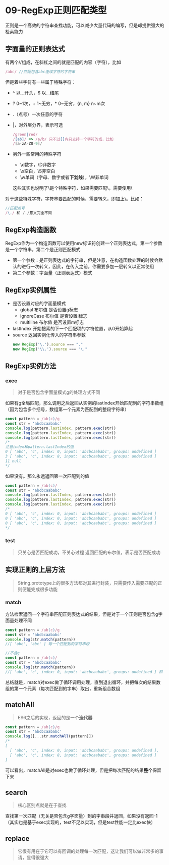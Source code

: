 # 09-RegExp正则匹配类型
正则是一个高效的字符串查找功能，可以减少大量代码的编写，但是却提供强大的检索能力

## 字面量的正则表达式
有两个//组成，在斜杠之间的就是匹配的内容（字符），比如
```javascript
/abc/ //匹配包含abc连续字符的字符串
```
但是着些字符有一些属于特殊字符：
- ^ 以...开头，$ 以...结尾
- ? 0~1次，+ 1~无穷，* 0~无穷，{n, m} n~m次
- .（点号）一次任意的字符
- |，对外层分界，表示可选
    ```javascript
    /green|red/
    /[ab]/ => /a/b/ 只不过[]内只支持一个字符的或，比如
    /[a-zA-Z0-9]/
    ```
- 另外一些常用的特殊字符
    - \d数字，\D非数字
    - \s空白，\S非空白
    - \w单词（字母、数字或者**下划线**），\W非单词
    
    这些其实也说明了\是个特殊字符，如果需要匹配\，需要使用\\

对于这些特殊字符，字符串要匹配的时候，需要转义，即加上\。比如：
```javascript
//匹配点号
/\./ 和 /./意义完全不同
```

## RegExp构造函数
RegExp作为一个构造函数可以使用new标识符创建一个正则表达式，第一个参数是一个字符串，第二个是正则匹配模式
- 第一个参数：是正则表达式的字符串，但是注意，在构造函数处理的时候会默认的进行一次转义，因此，在传入之前，你需要多加一层转义以正常使用
- 第二个参数：字面量（正则表达式）模式

## RegExp实例属性
- 是否设置对应的字面量模式
    - global 布尔值 是否设置g标志
    - ignoreCase 布尔值 是否设置i标志
    - multiline 布尔值 是否设置m标志
- lastIndex 开始搜索的下一个匹配项的字符位置，从0开始算起
- source 返回实例化传入的字符串参数
    ```javascript
    new RegExp('\.').source === "."
    new RegExp('\\.').source === "\."
    ```

## RegExp实例方法

### exec
> 对于是否包含字面量模式g的处理方式不同

如果有g全局匹配，那么调用之后返回从实例的lastIndex开始匹配到的字符串数组（因为包含多个括号，数组第一个元素为匹配到的整段字符串）
```javascript
const pattern = /ab(c)/g
const str = 'abcbcaababc'
console.log(pattern.lastIndex, pattern.exec(str))
console.log(pattern.lastIndex, pattern.exec(str))
console.log(pattern.lastIndex, pattern.exec(str))
/*
注意index和pattern.lastIndex的值
0 [ 'abc', 'c', index: 0, input: 'abcbcaababc', groups: undefined ]
3 [ 'abc', 'c', index: 8, input: 'abcbcaababc', groups: undefined ]
11 null
*/
```
如果没有。那么永远返回第一次匹配到的值
```javascript
const pattern = /ab(c)/
const str = 'abcbcaababc'
console.log(pattern.lastIndex, pattern.exec(str))
console.log(pattern.lastIndex, pattern.exec(str))
console.log(pattern.lastIndex, pattern.exec(str))
/*
0 [ 'abc', 'c', index: 0, input: 'abcbcaababc', groups: undefined ]
0 [ 'abc', 'c', index: 0, input: 'abcbcaababc', groups: undefined ]
0 [ 'abc', 'c', index: 0, input: 'abcbcaababc', groups: undefined ]
*/
```

### test
> 只关心是否匹配成功，不关心过程
返回匹配的布尔值，表示是否匹配成功

## 实现正则的上层方法
> String.prototype上的很多方法都对其进行封装，只需要传入需要匹配的正则便能完成很多功能

### match
方法检索返回一个字符串匹配正则表达式的结果，但是对于一个正则是否包含g字面量处理不同
```javascript
const pattern = /ab(c)/g
const str = 'abcbcaababc'
console.log(str.match(pattern))
//[ 'abc', 'abc' ] 每一个匹配到的字符串段

//不含g
const pattern = /ab(c)/
const str = 'abcbcaababc'
console.log(str.match(pattern))
//[ 'abc', 'c', index: 0, input: 'abcbcaababc', groups: undefined ] 和 exec的结果一致
```
总结就是，match对exec做了循环调用处理，直到退出循环，并把每次的结果数组的第一个元素（每次匹配到的字串）取出，重新组合数组

## matchAll
> ES6之后的实现，返回的是一个**迭代器**
```javascript
const pattern = /ab(c)/g
const str = 'abcbcaababc'
console.log([...str.matchAll(pattern)])
/*
[
  [ 'abc', 'c', index: 0, input: 'abcbcaababc', groups: undefined ],
  [ 'abc', 'c', index: 8, input: 'abcbcaababc', groups: undefined ]
]
```
可以看出，matchAll是对exec也做了循环处理，但是把每次匹配的结果**整个**保留下来

## search
> 核心区别点就是在于查找

查找第一次匹配（无关是否包含g字面量）到的字串段并返回，如果没有返回-1
（其实也是基于exec实现的，test不足以实现，但是test性能一定比exec快）

## replace
> 它很有用在于它可以有回调的处理每一次匹配，这让我们可以做非常多的事请，显得很强大


